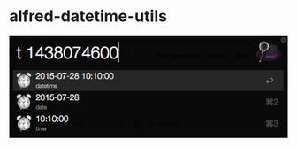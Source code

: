 # alfred-datetime-utils

![Epoch to datetime screenshot](https://raw.githubusercontent.com/marcob/alfred-datetime-utils/gh-pages/images/screenshot.png)
